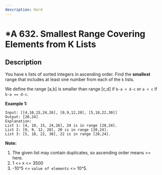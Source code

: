 ```yaml
---
description: Hard
---
```


# \*A 632. Smallest Range Covering Elements from K Lists

## Description

You have `k` lists of sorted integers in ascending order. Find the **smallest** range that includes at least one number from each of the `k` lists.

We define the range \[a,b\] is smaller than range \[c,d\] if `b-a < d-c` or `a < c` if `b-a == d-c`.

**Example 1:**

```text
Input: [[4,10,15,24,26], [0,9,12,20], [5,18,22,30]]
Output: [20,24]
Explanation: 
List 1: [4, 10, 15, 24,26], 24 is in range [20,24].
List 2: [0, 9, 12, 20], 20 is in range [20,24].
List 3: [5, 18, 22, 30], 22 is in range [20,24].
```

**Note:**

1. The given list may contain duplicates, so ascending order means &gt;= here.
2. 1 &lt;= `k` &lt;= 3500
3. -10^5 &lt;= `value of elements` &lt;= 10^5.

